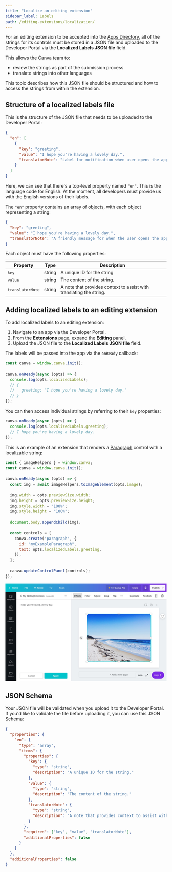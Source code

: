 ```yaml
---
title: "Localize an editing extension"
sidebar_label: Labels
path: /editing-extensions/localization/
---
```


For an editing extension to be accepted into the [Apps Directory](https://canva.com/apps), all of the strings for its controls must be stored in a JSON file and uploaded to the Developer Portal via the **Localized Labels JSON file** field.

This allows the Canva team to:

- review the strings as part of the submission process
- translate strings into other languages

This topic describes how this JSON file should be structured and how to access the strings from within the extension.

## Structure of a localized labels file

This is the structure of the JSON file that needs to be uploaded to the Developer Portal:

```json
{
  "en": [
    {
      "key": "greeting",
      "value": "I hope you're having a lovely day.",
      "translatorNote": "Label for notification when user opens the app."
    }
  ]
}
```

Here, we can see that there's a top-level property named `"en"`. This is the language code for English. At the moment, all developers must provide us with the English versions of their labels.

The `"en"` property contains an array of objects, with each object representing a string:

```json
{
  "key": "greeting",
  "value": "I hope you're having a lovely day.",
  "translatorNote": "A friendly message for when the user opens the app."
}
```

Each object must have the following properties:

| Property         | Type   | Description                                                         |
| ---------------- | ------ | ------------------------------------------------------------------- |
| `key`            | string | A unique ID for the string                                          |
| `value`          | string | The content of the string.                                          |
| `translatorNote` | string | A note that provides context to assist with translating the string. |

## Adding localized labels to an editing extension

To add localized labels to an editing extension:

1.  Navigate to an app via the Developer Portal.
2.  From the **Extensions** page, expand the **Editing** panel.
3.  Upload the JSON file to the **Localized Labels JSON file** field.

The labels will be passed into the app via the `onReady` callback:

```javascript
const canva = window.canva.init();

canva.onReady(async (opts) => {
  console.log(opts.localizedLabels);
  // {
  //   greeting: "I hope you're having a lovely day."
  // }
});
```

You can then access individual strings by referring to their `key` properties:

```javascript
canva.onReady(async (opts) => {
  console.log(opts.localizedLabels.greeting);
  // I hope you're having a lovely day.
});
```

This is an example of an extension that renders a [Paragraph](./controls/paragraph.md) control with a localizable string:

```javascript
const { imageHelpers } = window.canva;
const canva = window.canva.init();

canva.onReady(async (opts) => {
  const img = await imageHelpers.toImageElement(opts.image);

  img.width = opts.previewSize.width;
  img.height = opts.previewSize.height;
  img.style.width = "100%";
  img.style.height = "100%";

  document.body.appendChild(img);

  const controls = [
    canva.create("paragraph", {
      id: "myExampleParagraph",
      text: opts.localizedLabels.greeting,
    }),
  ];

  canva.updateControlPanel(controls);
});
```

![](images/8a980230fb.jpg)

## JSON Schema

Your JSON file will be validated when you upload it to the Developer Portal. If you'd like to validate the file before uploading it, you can use this JSON Schema:

```json
{
  "properties": {
    "en": {
      "type": "array",
      "items": {
        "properties": {
          "key": {
            "type": "string",
            "description": "A unique ID for the string."
          },
          "value": {
            "type": "string",
            "description": "The content of the string."
          },
          "translatorNote": {
            "type": "string",
            "description": "A note that provides context to assist with translating the string."
          }
        },
        "required": ["key", "value", "translatorNote"],
        "additionalProperties": false
      }
    }
  },
  "additionalProperties": false
}
```
